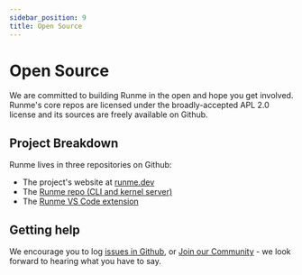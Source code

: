 ```yaml
---
sidebar_position: 9
title: Open Source
---
```


# Open Source

We are committed to building Runme in the open and hope you get involved. Runme's core repos are licensed under the broadly-accepted APL 2.0 license and its sources are freely available on Github.

## Project Breakdown

Runme lives in three repositories on Github:

- The project's website at [runme.dev](https://runme.dev)
- The [Runme repo (CLI and kernel server)](https://github.com/stateful/runme)
- The [Runme VS Code extension](https://github.com/stateful/vscode-runme)

## Getting help

We encourage you to log [issues in Github](https://github.com/stateful/runme/issues), or [Join our Community](https://discord.gg/runme) - we look forward to hearing what you have to say.
